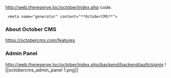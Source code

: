 http://web.thereserve.loc/october/index.php code.
```
 <meta name="generator" content="**OctoberCMS**">
```

### About October CMS
https://octobercms.com/features

### Admin Panel
http://web.thereserve.loc/october/index.php/backend/backend/auth/signin
![[octobercms_admin_panel 1.png]]


